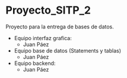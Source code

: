 # Proyecto_SITP_2
Proyecto para la entrega de bases de datos.

* Equipo interfaz grafica:
   * Juan Páez
* Equipo base de datos (Statements y tablas)
   * Juan Páez
* Equipo backend:
  * Juan Páez
